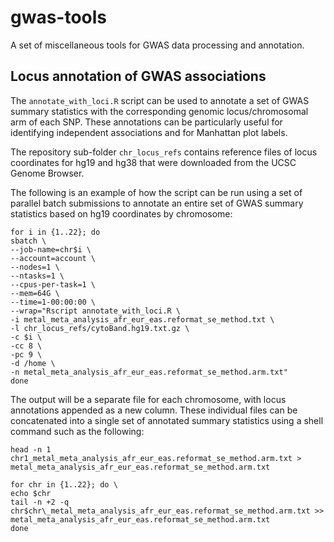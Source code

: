 # gwas-tools
A set of miscellaneous tools for GWAS data processing and annotation.

## Locus annotation of GWAS associations
The ```annotate_with_loci.R``` script can be used to annotate a set of GWAS summary statistics with the corresponding genomic locus/chromosomal arm of each SNP. These annotations can be particularly useful for identifying independent associations and for Manhattan plot labels.

The repository sub-folder ```chr_locus_refs``` contains reference files of locus coordinates for hg19 and hg38 that were downloaded from the UCSC Genome Browser.

The following is an example of how the script can be run using a set of parallel batch submissions to annotate an entire set of GWAS summary statistics based on hg19 coordinates by chromosome:
```
for i in {1..22}; do
sbatch \
--job-name=chr$i \
--account=account \
--nodes=1 \
--ntasks=1 \
--cpus-per-task=1 \
--mem=64G \
--time=1-00:00:00 \
--wrap="Rscript annotate_with_loci.R \
-i metal_meta_analysis_afr_eur_eas.reformat_se_method.txt \
-l chr_locus_refs/cytoBand.hg19.txt.gz \
-c $i \
-cc 8 \
-pc 9 \
-d /home \
-n metal_meta_analysis_afr_eur_eas.reformat_se_method.arm.txt"
done
```

The output will be a separate file for each chromosome, with locus annotations appended as a new column. These individual files can be concatenated into a single set of annotated summary statistics using a shell command such as the following:
```
head -n 1 chr1_metal_meta_analysis_afr_eur_eas.reformat_se_method.arm.txt > metal_meta_analysis_afr_eur_eas.reformat_se_method.arm.txt

for chr in {1..22}; do \
echo $chr
tail -n +2 -q chr$chr\_metal_meta_analysis_afr_eur_eas.reformat_se_method.arm.txt >> metal_meta_analysis_afr_eur_eas.reformat_se_method.arm.txt
done
```
